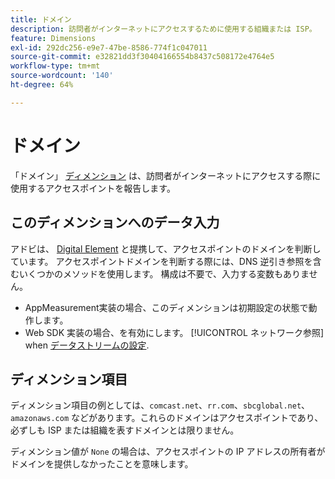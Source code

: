 ```yaml
---
title: ドメイン
description: 訪問者がインターネットにアクセスするために使用する組織または ISP。
feature: Dimensions
exl-id: 292dc256-e9e7-47be-8586-774f1c047011
source-git-commit: e32821dd3f30404166554b8437c508172e4764e5
workflow-type: tm+mt
source-wordcount: '140'
ht-degree: 64%

---
```


# ドメイン

「ドメイン」 [ディメンション](overview.md) は、訪問者がインターネットにアクセスする際に使用するアクセスポイントを報告します。

## このディメンションへのデータ入力

アドビは、 [Digital Element](https://www.digitalelement.com/) と提携して、アクセスポイントのドメインを判断しています。 アクセスポイントドメインを判断する際には、DNS 逆引き参照を含むいくつかのメソッドを使用します。 構成は不要で、入力する変数もありません。

* AppMeasurement実装の場合、このディメンションは初期設定の状態で動作します。
* Web SDK 実装の場合、を有効にします。 [!UICONTROL ネットワーク参照] when [データストリームの設定](https://experienceleague.adobe.com/docs/experience-platform/datastreams/configure.html?lang=ja).

## ディメンション項目

ディメンション項目の例としては、`comcast.net`、`rr.com`、`sbcglobal.net`、`amazonaws.com` などがあります。これらのドメインはアクセスポイントであり、必ずしも ISP または組織を表すドメインとは限りません。

ディメンション値が `None` の場合は、アクセスポイントの IP アドレスの所有者がドメインを提供しなかったことを意味します。
